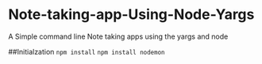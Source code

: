 # Note-taking-app-Using-Node-Yargs
A Simple command line Note taking apps using the yargs and node

##Initialzation
`npm install`
`npm install nodemon`
